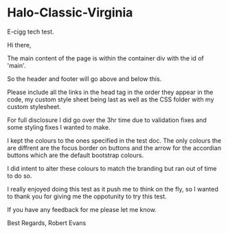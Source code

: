 # Halo-Classic-Virginia
E-cigg tech test. 

Hi there,

The main content of the page is within the container div with the id of 'main'. 

So the header and footer will go above and below this. 

Please include all the links in the head tag in the order they appear in the code, my custom style sheet being last as well as the CSS folder with my custom stylesheet.

For full disclosure I did go over the 3hr time due to validation fixes and some styling fixes I wanted to make. 

I kept the colours to the ones specified in the test doc. The only colours the are diffrent are the focus border on buttons and the arrow for the accordian buttons which are the default bootstrap colours. 

I did intent to alter these colours to match the branding but ran out of time to do so. 

I really enjoyed doing this test as it push me to think on the fly, so I wanted to thank you for giving me the oppotunity to try this test. 

If you have any feedback for me please let me know. 

Best Regards,
Robert Evans
